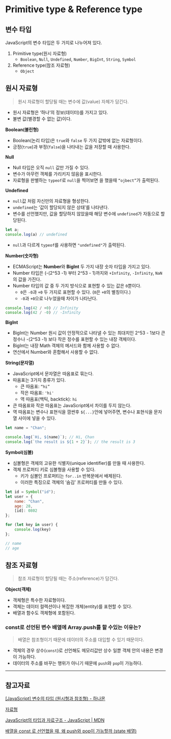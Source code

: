 # Primitive type & Reference type

## 변수 타입

JavaScript의 변수 타입은 두 가지로 나누어져 있다.

1. Primitive type(원시 자료형)
    - `Boolean`, `Null`, `Undefined`, `Number`, `BigInt`, `String`, `Symbol`
2. Reference type(참조 자료형)
    - `Object`

## 원시 자료형

> 원시 자료형이 할당될 때는 변수에 값(value) 자체가 담긴다.
> 
- 원시 자료형은 ‘하나’의 정보(데이터)를 가지고 있다.
- 불변 값(별경할 수 없는 값)이다.

**Boolean(불린형)**

- Boolean(논리 타입)은 `true`와 `false` 두 가지 값밖에 없는 자료형이다.
- 긍정(`true`)과 부정(`false`)을 나타내는 값을 저장할 때 사용한다.

**Null**

- Null 타입은 오직 `null` 값만 가질 수 있다.
- 변수가 아무런 객체를 가리키지 않음을 표시한다.
- 자료형을 판별하는 `typeof`로 `null`을 찍어보면 을 했을때 `“ojbect”`가 출력된다.

**Undefined**

- `null`값 처럼 자신만의 자료형을 형성한다.
- `undefined`는 ‘값이 할당되지 않은 상태’를 나타낸다.
- 변수를 선언했지만, 값을 할당하지 않았을때 해당 변수에 `undefined`가 자동으로 할당된다.

```jsx
let a;
console.log(a) // undefined
```

- `null`과 다르게 `typeof`를 사용하면 `"undefined"`가 출력된다.

**Number(숫자형)**

- ECMAScript는 **Number**와 **BigInt** 두 가지 내장 숫자 타입을 가지고 있다.
- Number 타입은 (-(2^53 -1) 부터 2^53 - 1)까지와 `+Infinity`, `-Infinity`, `NaN` 의 값을 가진다.
- Number 타입의 값 중 두 가지 방식으로 표현할 수 있는 값은 `0`뿐이다.
    - `0`은 `-0`과 `+0` 두 가지로 표현할 수 있다. (`0`은 `+0`의 별칭이다.)
    - `-0`과 `+0`으로 나누었을때 차이가 나타난다.

```jsx
console.log(42 / +0) // Infinity
console.log(42 / -0) // -Infinity
```

**BigInt**

- BigInt는 Number 원시 값이 안정적으로 나타낼 수 있는 최대치인 2^53 - 1보다 큰 정수나 -(2^53 -1) 보다 작은 정수를 표현할 수 있는 내장 객체이다.
- BigInt는 내장 Math 객체의 메서드와 함께 사용할 수 없다.
- 연산에서 Number와 혼합해서 사용할 수 없다.

**String(문자열)**

- JavaScript에서 문자열은 따옴표로 묶는다.
- 따옴표는 3가지 종류가 있다.
    - 큰 따옴표: `“hi”`
    - 작은 따옴표: `'hi'`
    - 역 따옴표(백틱, backtick): ``hi``
- 큰 따옴표와 작은 따옴표는 JavaScript에서 차이를 두지 않는다.
- 역 따옴표는 변수나 표현식을 깜싼후 `${...}`안에 넣어주면, 변수나 표현식을 문자열 사이에 넣을 수 있다.

```jsx
let name = "Chan";

console.log(`Hi, ${name}`); // Hi, Chan
console.log(`the result is ${1 + 2}`); // the result is 3
```

**Symbol(심볼)**

- 심볼형은 객체의 고유한 식별자(unique identifier)를 만들 때 사용한다.
- 객체 프로퍼티 키로 심볼형을 사용할 수 있다.
    - 키가 심볼인 프로퍼티는 `for..in` 반복문에서 배제된다.
    - 이러한 특징으로 객체의 ‘숨김’ 프로퍼티를 만들 수 있다.

```jsx
let id = Symbol("id");
let user = {
	name: "Chan",
	age: 28,
	[id]: 0802
};

for (let key in user) {
	console.log(key)
};

// name
// age
```

## 참조 자료형

> 참조 자료형이 할당될 때는 주소(reference)가 담긴다.
> 

**Object(객체)**

- 객체형은 특수한 자료형이다.
- 객체는 데이터 컬렉션이나 복잡한 개체(entity)를 표현할 수 있다.
- 배열과 함수도 객체형에 포함된다.

### const로 선언된 변수 배열에 Array.push를 할 수있는 이유는?

> 배열은 참조형이기 때문에 데이터의 주소를 대입할 수 있기 때문이다.
> 
- 객체의 경우 상수(`const`)로 선언해도 메모리값만 상수 일뿐 객체 안의 내용은 변경이 가능하다.
- 데이터의 주소를 바꾸는 행위가 아니기 때문에 `push`와 `pop`이 가능하다.

---

## 참고자료

[[JavaScript] 변수의 타입 (원시형과 참조형) - 하나몬](https://hanamon.kr/javascript-%EB%B3%80%EC%88%98%EC%9D%98-%ED%83%80%EC%9E%85-%EC%9B%90%EC%8B%9C%ED%98%95%EA%B3%BC-%EC%B0%B8%EC%A1%B0%ED%98%95/)

[자료형](https://ko.javascript.info/types)

[JavaScript의 타입과 자료구조 - JavaScript | MDN](https://developer.mozilla.org/ko/docs/Web/JavaScript/Data_structures)

[배열을 const 로 선언했을 때, 왜 push와 pop이 가능할까 (state 배열)](https://morohaji.tistory.com/55)